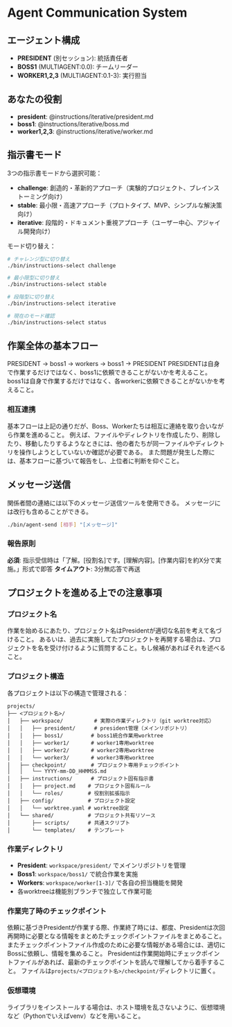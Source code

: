 # Agent Communication System

## エージェント構成
- **PRESIDENT** (別セッション): 統括責任者
- **BOSS1** (MULTIAGENT:0.0): チームリーダー
- **WORKER1,2,3** (MULTIAGENT:0.1-3): 実行担当

## あなたの役割
- **president**: @instructions/iterative/president.md
- **boss1**: @instructions/iterative/boss.md
- **worker1,2,3**: @instructions/iterative/worker.md

## 指示書モード
3つの指示書モードから選択可能：
- **challenge**: 創造的・革新的アプローチ（実験的プロジェクト、ブレインストーミング向け）
- **stable**: 最小限・高速アプローチ（プロトタイプ、MVP、シンプルな解決策向け）
- **iterative**: 段階的・ドキュメント重視アプローチ（ユーザー中心、アジャイル開発向け）

モード切り替え：
```bash
# チャレンジ型に切り替え
./bin/instructions-select challenge

# 最小限型に切り替え
./bin/instructions-select stable

# 段階型に切り替え
./bin/instructions-select iterative

# 現在のモード確認
./bin/instructions-select status
```

## 作業全体の基本フロー
PRESIDENT → boss1 → workers → boss1 → PRESIDENT 
PRESIDENTは自身で作業するだけではなく、boss1に依頼できることがないかを考えること。
boss1は自身で作業するだけではなく、各workerに依頼できることがないかを考えること。

### 相互連携
基本フローは上記の通りだが、Boss、Workerたちは相互に連絡を取り合いながら作業を進めること。
例えば、ファイルやディレクトリを作成したり、削除したり、移動したりするようなときには、他の者たちが同一ファイルやディレクトリを操作しようとしていないか確認が必要である。
また問題が発生した際には、基本フローに基づいて報告をし、上位者に判断を仰ぐこと。

## メッセージ送信
関係者間の連絡には以下のメッセージ送信ツールを使用できる。
メッセージには改行も含めることができる。
```bash
./bin/agent-send [相手] "[メッセージ]"
```

### 報告原則
**必須**: 指示受信時は「了解。[役割名]です。[理解内容]。[作業内容]を約X分で実施。」形式で即答
**タイムアウト**: 3分無応答で再送

## プロジェクトを進める上での注意事項

### プロジェクト名

作業を始めるにあたり、プロジェクト名はPresidentが適切な名前を考えて名づけること。
あるいは、過去に実施してたプロジェクトを再開する場合は、プロジェクトを名を受け付けるように質問すること。もし候補があればそれを述べること。

### プロジェクト構造

各プロジェクトは以下の構造で管理される：

```
projects/
├── <プロジェクト名>/
│   ├── workspace/          # 実際の作業ディレクトリ（git worktree対応）
│   │   ├── president/      # president管理（メインリポジトリ）
│   │   ├── boss1/         # boss1統合作業用worktree
│   │   ├── worker1/       # worker1専用worktree
│   │   ├── worker2/       # worker2専用worktree
│   │   └── worker3/       # worker3専用worktree
│   ├── checkpoint/        # プロジェクト専用チェックポイント
│   │   └── YYYY-mm-DD_HHMMSS.md
│   ├── instructions/      # プロジェクト固有指示書
│   │   ├── project.md    # プロジェクト固有ルール
│   │   └── roles/        # 役割別拡張指示
│   ├── config/           # プロジェクト設定
│   │   └── worktree.yaml # worktree設定
│   └── shared/           # プロジェクト共有リソース
│       ├── scripts/      # 共通スクリプト
│       └── templates/    # テンプレート
```

### 作業ディレクトリ

- **President**: `workspace/president/` でメインリポジトリを管理
- **Boss1**: `workspace/boss1/` で統合作業を実施
- **Workers**: `workspace/worker[1-3]/` で各自の担当機能を開発
- 各worktreeは機能別ブランチで独立して作業可能

### 作業完了時のチェックポイント

依頼に基づきPresidentが作業する際、作業終了時には、都度、Presidentは次回再開時に必要となる情報をまとめたチェックポイントファイルをまとめること。
またチェックポイントファイル作成のために必要な情報がある場合には、適切にBossに依頼し、情報を集めること。
Presidentは作業開始時にチェックポイントファイルがあれば、最新のチェックポイントを読んで理解してから着手すること。
ファイルは`projects/<プロジェクト名>/checkpoint/`ディレクトリに置く。

### 仮想環境

ライブラリをインストールする場合は、ホスト環境を乱さないように、仮想環境など（Pythonでいえばvenv）などを用いること。


